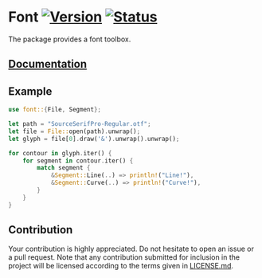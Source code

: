 # Font [![Version][version-img]][version-url] [![Status][status-img]][status-url]

The package provides a font toolbox.

## [Documentation][doc]

## Example

```rust
use font::{File, Segment};

let path = "SourceSerifPro-Regular.otf";
let file = File::open(path).unwrap();
let glyph = file[0].draw('&').unwrap().unwrap();

for contour in glyph.iter() {
    for segment in contour.iter() {
        match segment {
            &Segment::Line(..) => println!("Line!"),
            &Segment::Curve(..) => println!("Curve!"),
        }
    }
}
```

## Contribution

Your contribution is highly appreciated. Do not hesitate to open an issue or a
pull request. Note that any contribution submitted for inclusion in the project
will be licensed according to the terms given in [LICENSE.md](LICENSE.md).

[doc]: https://bodoni.github.io/font
[status-img]: https://travis-ci.org/bodoni/font.svg?branch=master
[status-url]: https://travis-ci.org/bodoni/font
[version-img]: https://img.shields.io/crates/v/font.svg
[version-url]: https://crates.io/crates/font
